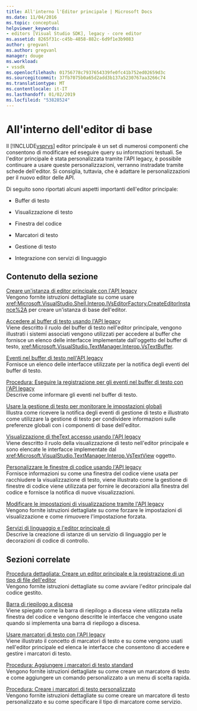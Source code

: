 ```yaml
---
title: All'interno l'Editor principale | Microsoft Docs
ms.date: 11/04/2016
ms.topic: conceptual
helpviewer_keywords:
- editors [Visual Studio SDK], legacy - core editor
ms.assetid: 8265f31c-c45b-4858-882c-6d9f1e3b9083
author: gregvanl
ms.author: gregvanl
manager: douge
ms.workload:
- vssdk
ms.openlocfilehash: 01756778c7937654339fe0fc41b752ed02659d3c
ms.sourcegitcommit: 37fb7075b0a65d2add3b137a5230767aa3266c74
ms.translationtype: MT
ms.contentlocale: it-IT
ms.lasthandoff: 01/02/2019
ms.locfileid: "53828524"
---
```

# <a name="inside-the-core-editor"></a>All'interno dell'editor di base
Il [!INCLUDE[vsprvs](../code-quality/includes/vsprvs_md.md)] editor principale è un set di numerosi componenti che consentono di modificare ed eseguire query su informazioni testuali. Se l'editor principale è stata personalizzata tramite l'API legacy, è possibile continuare a usare queste personalizzazioni, verranno instradate tramite schede dell'editor. Si consiglia, tuttavia, che è adattare le personalizzazioni per il nuovo editor delle API.  
  
 Di seguito sono riportati alcuni aspetti importanti dell'editor principale:  
  
-   Buffer di testo  
  
-   Visualizzazione di testo  
  
-   Finestra del codice  
  
-   Marcatori di testo  
  
-   Gestione di testo  
  
-   Integrazione con servizi di linguaggio  
  
## <a name="in-this-section"></a>Contenuto della sezione  
 [Creare un'istanza di editor principale con l'API legacy](../extensibility/instantiating-the-core-editor-by-using-the-legacy-api.md)  
 Vengono fornite istruzioni dettagliate su come usare <xref:Microsoft.VisualStudio.Shell.Interop.IVsEditorFactory.CreateEditorInstance%2A> per creare un'istanza di base dell'editor.  
  
 [Accedere al buffer di testo usando l'API legacy](../extensibility/accessing-the-text-buffer-by-using-the-legacy-api.md)  
 Viene descritto il ruolo del buffer di testo nell'editor principale, vengono illustrati i sistemi associati vengono utilizzati per accedere al buffer che fornisce un elenco delle interfacce implementate dall'oggetto del buffer di testo, <xref:Microsoft.VisualStudio.TextManager.Interop.VsTextBuffer>.  
  
 [Eventi nel buffer di testo nell'API legacy](../extensibility/text-buffer-events-in-the-legacy-api.md)  
 Fornisce un elenco delle interfacce utilizzate per la notifica degli eventi del buffer di testo.  
  
 [Procedura: Eseguire la registrazione per gli eventi nel buffer di testo con l'API legacy](../extensibility/how-to-register-for-text-buffer-events-with-the-legacy-api.md)  
 Descrive come informare gli eventi nel buffer di testo.  
  
 [Usare la gestione di testo per monitorare le impostazioni globali](../extensibility/using-the-text-manager-to-monitor-global-settings.md)  
 Illustra come ricevere la notifica degli eventi di gestione di testo e illustrato come utilizzare la gestione di testo per condividere informazioni sulle preferenze globali con i componenti di base dell'editor.  
  
 [Visualizzazione di theText accesso usando l'API legacy](../extensibility/accessing-thetext-view-by-using-the-legacy-api.md)  
 Viene descritto il ruolo della visualizzazione di testo nell'editor principale e sono elencate le interfacce implementate dal <xref:Microsoft.VisualStudio.TextManager.Interop.VsTextView> oggetto.  
  
 [Personalizzare le finestre di codice usando l'API legacy](../extensibility/customizing-code-windows-by-using-the-legacy-api.md)  
 Fornisce informazioni su come una finestra del codice viene usata per racchiudere la visualizzazione di testo, viene illustrato come la gestione di finestre di codice viene utilizzata per fornire le decorazioni alla finestra del codice e fornisce la notifica di nuove visualizzazioni.  
  
 [Modificare le impostazioni di visualizzazione tramite l'API legacy](../extensibility/changing-view-settings-by-using-the-legacy-api.md)  
 Vengono fornite istruzioni dettagliate su come forzare le impostazioni di visualizzazione e come rimuovere l'impostazione forzata.  
  
 [Servizi di linguaggio e l'editor principale di](../extensibility/language-services-and-the-core-editor.md)  
 Descrive la creazione di istanze di un servizio di linguaggio per le decorazioni di codice di controllo.  
  
## <a name="related-sections"></a>Sezioni correlate  
 [Procedura dettagliata: Creare un editor principale e la registrazione di un tipo di file dell'editor](../extensibility/walkthrough-creating-a-core-editor-and-registering-an-editor-file-type.md)  
 Vengono fornite istruzioni dettagliate su come avviare l'editor principale dal codice gestito.  
  
 [Barra di riepilogo a discesa](../extensibility/drop-down-bar.md)  
 Viene spiegato come la barra di riepilogo a discesa viene utilizzata nella finestra del codice e vengono descritte le interfacce che vengono usate quando si implementa una barra di riepilogo a discesa.  
  
 [Usare marcatori di testo con l'API legacy](../extensibility/using-text-markers-with-the-legacy-api.md)  
 Viene illustrato il concetto di marcatori di testo e su come vengono usati nell'editor principale ed elenca le interfacce che consentono di accedere e gestire i marcatori di testo.  
  
 [Procedura: Aggiungere i marcatori di testo standard](../extensibility/how-to-add-standard-text-markers.md)  
 Vengono fornite istruzioni dettagliate su come creare un marcatore di testo e come aggiungere un comando personalizzato a un menu di scelta rapida.  
  
 [Procedura: Creare i marcatori di testo personalizzato](../extensibility/how-to-create-custom-text-markers.md)  
 Vengono fornite istruzioni dettagliate su come creare un marcatore di testo personalizzato e su come specificare il tipo di marcatore come servizio.